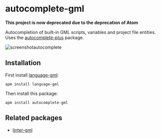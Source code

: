 # autocomplete-gml
**This project is now deprecated due to the deprecation of Atom** 

Autocompletion of built-in GML scripts, variables and project file entities. Uses the [autocomplete-plus](https://github.com/atom/autocomplete-plus) package.

![screenshotautocomplete](https://cloud.githubusercontent.com/assets/6304200/12947148/6512d442-cff1-11e5-8bee-93babfb2a4e2.png)

## Installation
First install [language-gml](https://atom.io/packages/language-gml):

    apm install language-gml

Then install this package:

    apm install autocomplete-gml

## Related packages

  * [linter-gml](https://atom.io/packages/linter-gml)
